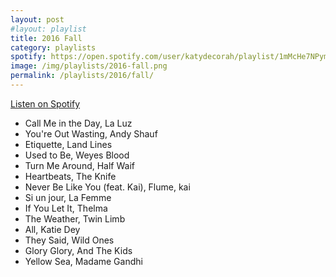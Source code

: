 ```yaml
---
layout: post
#layout: playlist
title: 2016 Fall
category: playlists
spotify: https://open.spotify.com/user/katydecorah/playlist/1mMcHe7NPym8lMNSRjkRd2
image: /img/playlists/2016-fall.png
permalink: /playlists/2016/fall/
---
```


[Listen on Spotify](https://open.spotify.com/user/katydecorah/playlist/1mMcHe7NPym8lMNSRjkRd2)

* Call Me in the Day, La Luz
* You're Out Wasting, Andy Shauf
* Etiquette, Land Lines
* Used to Be, Weyes Blood
* Turn Me Around, Half Waif
* Heartbeats, The Knife
* Never Be Like You (feat. Kai), Flume, kai
* Si un jour, La Femme
* If You Let It, Thelma
* The Weather, Twin Limb
* All, Katie Dey
* They Said, Wild Ones
* Glory Glory, And The Kids
* Yellow Sea, Madame Gandhi